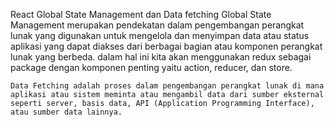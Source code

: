 React Global State Management dan Data fetching
	Global State Management merupakan pendekatan dalam pengembangan perangkat lunak yang digunakan untuk mengelola dan menyimpan data atau status aplikasi yang dapat diakses dari berbagai bagian atau komponen perangkat lunak yang berbeda. dalam hal ini kita akan menggunakan redux sebagai package dengan komponen penting yaitu action, reducer, dan store.
	
	Data Fetching adalah proses dalam pengembangan perangkat lunak di mana aplikasi atau sistem meminta atau mengambil data dari sumber eksternal seperti server, basis data, API (Application Programming Interface), atau sumber data lainnya. 
